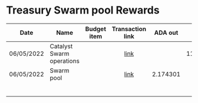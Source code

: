 # Treasury Swarm pool Rewards

<table><thead><tr><th>Date</th><th>Name</th><th data-type="select">Budget item</th><th align="center">Transaction link</th><th align="center">ADA out</th><th align="center">ADA in</th><th>Balance</th></tr></thead><tbody><tr><td>06/05/2022</td><td>Catalyst Swarm operations</td><td></td><td align="center"><a href="https://raw.githubusercontent.com/treasuryguild/Catalyst-Swarm/main/Transactions/Fund7/Treasury-Swarm-pool-Rewards/Other/1651849848855-Catalyst-Swarm-operations.json">link</a></td><td align="center"></td><td align="center">11850.000000</td><td>11850.000000</td></tr><tr><td>06/05/2022</td><td>Swarm pool</td><td></td><td align="center"><a href="https://raw.githubusercontent.com/treasuryguild/Catalyst-Swarm/main/Transactions/Fund7/Treasury-Swarm-pool-Rewards/Other/1651850533113-Swarm-pool.json">link</a></td><td align="center">2.174301</td><td align="center"></td><td>11847.825699</td></tr><tr><td></td><td></td><td></td><td align="center"></td><td align="center"></td><td align="center"></td><td></td></tr><tr><td></td><td></td><td></td><td align="center"></td><td align="center"></td><td align="center"></td><td></td></tr><tr><td></td><td></td><td></td><td align="center"></td><td align="center"></td><td align="center"></td><td></td></tr><tr><td></td><td></td><td></td><td align="center"></td><td align="center"></td><td align="center"></td><td></td></tr><tr><td></td><td></td><td></td><td align="center"></td><td align="center"></td><td align="center"></td><td></td></tr><tr><td></td><td></td><td></td><td align="center"></td><td align="center"></td><td align="center"></td><td></td></tr></tbody></table>
